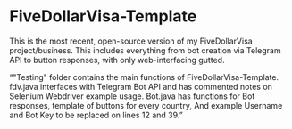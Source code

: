 # FiveDollarVisa-Template
This is the most recent, open-source version of my FiveDollarVisa project/business. This includes everything from bot creation via Telegram API to button responses, with only web-interfacing gutted.


“"Testing" folder contains the main functions of FiveDollarVisa-Template. fdv.java interfaces with Telegram Bot API and has commented notes on Selenium Webdriver example usage. Bot.java has functions for Bot responses, template of buttons for every country, And example Username and Bot Key to be replaced on lines 12 and 39.”
